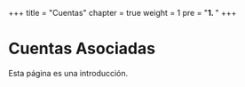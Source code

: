 +++
title = "Cuentas"
chapter = true
weight = 1
pre = "<b>1. </b>"
+++

# Cuentas Asociadas

Esta página es una introducción.
